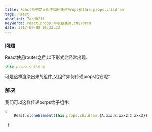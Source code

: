 ```yaml
---
title: React系列之父组件如何传递Props给this.props.children
tags: React
abbrlink: 7aed82f9
keywords: react,props,单项数据流,children
date: 2017-09-08 19:33:33
---
```


### 问题
React使用router之后,以下形式会经常出现.

```javascript
this.props.children
```
可是这样渲染出来的组件,父组件如何传递props给它呢?

### 解决


我们可以这样传递porps给子组件:

```javascript
{ 
    React.cloneElement(this.props.children,{A:xxx,B:xxx2,C:xxx3}) 
    
 }
```

